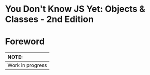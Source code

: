 # You Don't Know JS Yet: Objects & Classes - 2nd Edition
# Foreword

| NOTE: |
| :--- |
| Work in progress |
